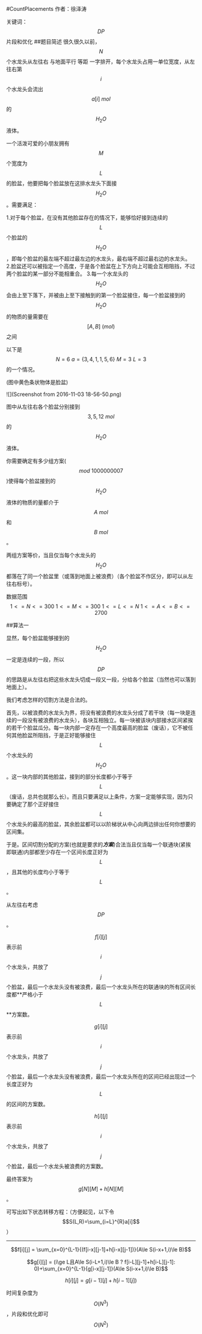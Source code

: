 #CountPlacements
作者：徐泽涛

关键词：$$DP$$ 片段和优化
##题目简述
很久很久以前，$$N$$个水龙头从左往右 与地面平行 等距 一字排开，每个水龙头占用一单位宽度，从左往右第$$i$$个水龙头会流出$$a[i]~mol$$的$$H_2O$$液体。

一个活泼可爱的小朋友拥有$$M$$个宽度为$$L$$的脸盆，他要把每个脸盆放在这排水龙头下面接$$H_2O$$。需要满足：

1.对于每个脸盆，在没有其他脸盆存在的情况下，能够恰好接到连续的$$L$$个脸盆的$$H_2O$$，即每个脸盆的最左端不超过最左边的水龙头，最右端不超过最右边的水龙头。
2.脸盆还可以被指定一个高度，于是各个脸盆在上下方向上可能会互相阻挡，不过两个脸盆的某一部分不能相重合。
3.每一个水龙头的$$H_2O$$会由上至下落下，并被由上至下接触到的第一个脸盆接住，每一个脸盆接到的$$H_2O$$的物质的量需要在$$[A,B]~(mol)$$之间

以下是$$N=6~a=\{3,4,1,1,5,6\}~M=3~L=3$$的一个情况。

(图中黄色条状物体是脸盆)

![](Screenshot from 2016-11-03 18-56-50.png)

图中从左往右各个脸盆分别接到$$3,5,12~mol$$的$$H_2O$$液体。

你需要确定有多少组方案($$mod~1000000007$$)使得每个脸盆接到的$$H_2O$$液体的物质的量都介于$$A~mol$$和$$B~mol$$。

两组方案等价，当且仅当每个水龙头的$$H_2O$$都落在了同一个脸盆里（或落到地面上被浪费）（各个脸盆不作区分，即可以从左往右标号）。

数据范围$$1<=N<=300~1<=M<=300~1<=L<=N~1<=A<=B<=2700$$

##算法一

显然，每个脸盆能够接到的$$H_2O$$一定是连续的一段，所以$$DP$$的思路是从左往右把这些水龙头切成一段又一段，分给各个脸盆（当然也可以落到地面上）。

我们考虑怎样的切割方法是合法的。

首先，以被浪费的水龙头为界，将没有被浪费的水龙头分成了若干块（每一块是连续的一段没有被浪费的水龙头），各块互相独立。每一块被该块内部接水区间紧挨的若干个脸盆瓜分。每一块内部一定存在一个高度最高的脸盆（废话），它不被任何其他脸盆所阻挡，于是正好能够接住$$L$$个水龙头的$$H_2O$$。这一块内部的其他脸盆，接到的部分长度都小于等于$$L$$（废话，总共也就那么长）。而且只要满足以上条件，方案一定能够实现，因为只要确定了那个正好接住$$L$$个水龙头的最高的脸盆，其余脸盆都可以以阶梯状从中心向两边排出任何你想要的区间集。

于是。区间切割分配的方案(也就是要求的***方案***)合法当且仅当每一个联通块(紧挨即联通)内部都至少存在一个区间长度正好为$$L$$，且其他的长度均小于等于$$L$$。

从左往右考虑$$DP$$。

$$f[i][j]$$表示前$$i$$个水龙头，共放了$$j$$个脸盆，最后一个水龙头没有被浪费，最后一个水龙头所在的联通块的所有区间长度都**严格小于$$L$$**方案数。

$$g[i][j]$$表示前$$i$$个水龙头，共放了$$j$$个脸盆，最后一个水龙头没有被浪费，最后一个水龙头所在的区间已经出现过一个长度正好为$$L$$的区间的方案数。

$$h[i][j]$$表示前$$i$$个水龙头，共放了$$j$$个脸盆，最后一个水龙头被浪费的方案数。

最终答案为$$g[N][M]+h[N][M]$$。

可写出如下状态转移方程：（方便起见，以下令$$S(L,R)=\sum_{i=L}^{R}a[i]$$）

---
$$f[i][j] = \sum_{x=0}^{L-1}{(f[i-x][j-1]+h[i-x][j-1])}(A\le S(i-x+1,i)\le B)$$

$$g[i][j] = (i\ge L且A\le S(i-L+1,i)\le B ? f[i-L][j-1]+h[i-L][j-1]: 0)+\sum_{x=0}^{L-1}{g[i-x][j-1]}(A\le S(i-x+1,i)\le B)$$

$$h[i][j] = g[i-1][j]+h[i-1][j])$$

时间复杂度为$$O(N^3)$$，片段和优化即可$$O(N^2)$$